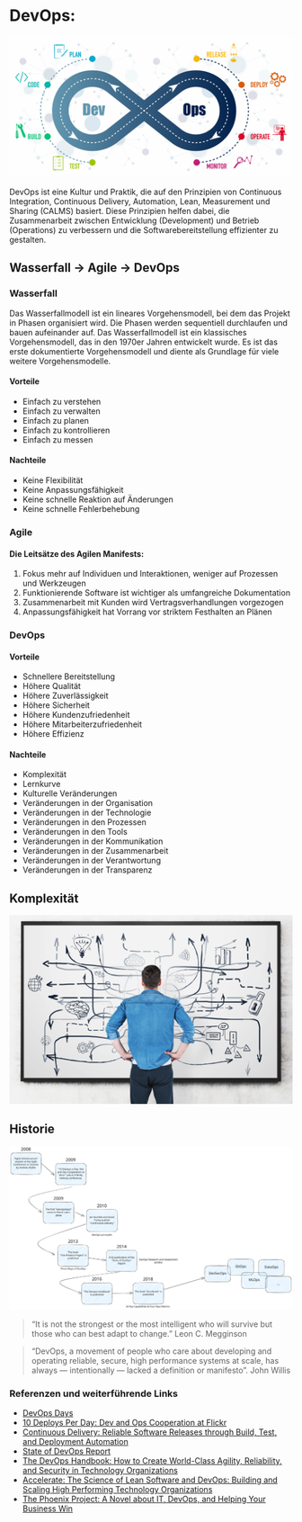 # DevOps:

![DevOps](../99_assets/images/devops-cycle.jpeg)

DevOps ist eine Kultur und Praktik, die auf den Prinzipien von Continuous Integration, Continuous Delivery, Automation, Lean, Measurement und Sharing (CALMS) basiert. Diese Prinzipien helfen dabei, die Zusammenarbeit zwischen Entwicklung (Development) und Betrieb (Operations) zu verbessern und die Softwarebereitstellung effizienter zu gestalten.


## Wasserfall -> Agile -> DevOps

### Wasserfall

Das Wasserfallmodell ist ein lineares Vorgehensmodell, bei dem das Projekt in Phasen organisiert wird. Die Phasen werden sequentiell durchlaufen und bauen aufeinander auf. Das Wasserfallmodell ist ein klassisches Vorgehensmodell, das in den 1970er Jahren entwickelt wurde. Es ist das erste dokumentierte Vorgehensmodell und diente als Grundlage für viele weitere Vorgehensmodelle.

#### Vorteile
- Einfach zu verstehen
- Einfach zu verwalten
- Einfach zu planen
- Einfach zu kontrollieren
- Einfach zu messen

#### Nachteile
- Keine Flexibilität
- Keine Anpassungsfähigkeit
- Keine schnelle Reaktion auf Änderungen
- Keine schnelle Fehlerbehebung

### Agile

#### Die Leitsätze des Agilen Manifests:
1. Fokus mehr auf Individuen und Interaktionen, weniger auf Prozessen und Werkzeugen
2. Funktionierende Software ist wichtiger als umfangreiche Dokumentation
3. Zusammenarbeit mit Kunden wird Vertragsverhandlungen vorgezogen
4. Anpassungsfähigkeit hat Vorrang vor striktem Festhalten an Plänen


### DevOps

#### Vorteile
- Schnellere Bereitstellung
- Höhere Qualität
- Höhere Zuverlässigkeit
- Höhere Sicherheit
- Höhere Kundenzufriedenheit
- Höhere Mitarbeiterzufriedenheit
- Höhere Effizienz

#### Nachteile
- Komplexität
- Lernkurve
- Kulturelle Veränderungen
- Veränderungen in der Organisation
- Veränderungen in der Technologie
- Veränderungen in den Prozessen
- Veränderungen in den Tools
- Veränderungen in der Kommunikation
- Veränderungen in der Zusammenarbeit
- Veränderungen in der Verantwortung
- Veränderungen in der Transparenz

## Komplexität
![DevOps Komplexität](../99_assets/images/devops-complexity.jpeg)

## Historie
![DevOps Historie](../99_assets/images/devops-history.svg)


> “It is not the strongest or the most intelligent who will survive but those who can best adapt to change.” Leon C. Megginson

> “DevOps, a movement of people who care about developing and operating reliable, secure, high performance systems at scale, has always — intentionally — lacked a definition or manifesto”. John Willis

### Referenzen und weiterführende Links

- [DevOps Days](https://devopsdays.org/)
- [10 Deploys Per Day: Dev and Ops Cooperation at Flickr](https://www.youtube.com/watch?v=LdOe18KhtT4)
- [Continuous Delivery: Reliable Software Releases through Build, Test, and Deployment Automation](https://www.goodreads.com/book/show/8686650-continuous-delivery)
- [State of DevOps Report](https://puppet.com/resources/report/state-of-devops-report)
- [The DevOps Handbook: How to Create World-Class Agility, Reliability, and Security in Technology Organizations](https://www.goodreads.com/book/show/26083308-the-devops-handbook)
- [Accelerate: The Science of Lean Software and DevOps: Building and Scaling High Performing Technology Organizations](https://www.goodreads.com/book/show/39080433-accelerate)
- [The Phoenix Project: A Novel about IT, DevOps, and Helping Your Business Win](https://www.goodreads.com/book/show/17255186-the-phoenix-project)
